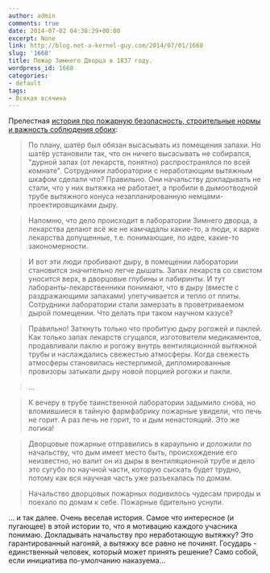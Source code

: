```yaml
---
author: admin
comments: true
date: 2014-07-02 04:38:29+00:00
excerpt: None
link: http://blog.not-a-kernel-guy.com/2014/07/01/1668
slug: '1668'
title: Пожар Зимнего Дворца в 1837 году.
wordpress_id: 1668
categories:
- default
tags:
- Всякая всячина
---
```


Прелестная [история про пожарную безопасность, строительные нормы и важность соблюдения обоих](https://www.facebook.com/john.shemyakin/posts/874220449259145):

> По плану, шатёр был обязан высасывать из помещения запахи. Но шатёр установили так, что он ничего высасывать не собирался, "дурной запах (от лекарств, понятно) распространялся по всей комнате". Сотрудники лаборатории с неработающим вытяжным шкафом сделали что? Правильно. Они начальству докладывать не стали, что у них вытяжка не работает, а пробили в дымоотводной трубе вытяжного конуса незапланированную немцами-проектировщиками дыру.

> Напомню, что дело происходит в лаборатории Зимнего дворца, а лекарства делают всё же не камчадалы какие-то, а люди, к варке лекарства допущенные, т.е. понимающие, по идее, какие-то закономерности.

> И вот эти люди пробивают дыру, в помещении лаборатории становится значительно легче дышать. Запах лекарств со свистом уносится верх, в дворцовые глубины и лабиринты. И тут лаборанты-лекарственники понимают, что в дыру (вместе с раздражающими запахами) улетучивается и тепло от плиты. Сотрудники лаборатории стали замерзать в проветриваемом дырой помещении. Что делать при таком научном казусе?

> Правильно! Заткнуть только что пробитую дыру рогожей и паклей. Как только запах лекарств сгущался, изготовители медикаментов, продавливали паклю и рогожу внутрь вентиляционной вытяжной трубы и наслаждались свежестью атмосферы. Когда свежесть атмосферы становилась нестерпимой, дипломированные провизоры затыкали дыру новой порцией рогожи и пакли.

> ...

> К вечеру в трубе таинственной лаборатории задымило снова, но вломившиеся в тайную фармфабрику пожарные увидели, что печь не горит. А раз печь не горит, то и дым ненастоящий. Это же логика!

> Дворцовые пожарные отправились в караульню и доложили по начальству, что дым имеет место быть, происхождение его неизвестно, но валит он из дыры в вентиляционной трубе и дело это сугубо по научной части, которую сыскать будет трудно, потому как вся научная часть уже разъехалась по домам.

> Начальство дворцовых пожарных подивилось чудесам природы и поехало по домам к себе. Пожарные бдительно уснули.

... и так далее. Очень веселая история. Самое что интересное (и пугающее) в этой истории то, что я мотивацию каждого учасника понимаю. Докладывать начальству про неработающую вытяжку? Это гарантированный нагоняй, а вытяжку все равно не починят. Государь - единственный человек, который может принять решение? Само собой, если инициатива по-умолчанию наказуема...
